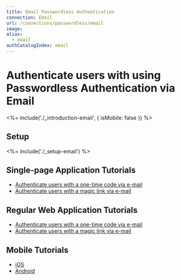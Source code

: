 ```yaml
---
title: Email Passwordless Authentication
connection: Email
url: /connections/passwordless/email
image:
alias:
  - email
authCatalogIndex: email
---
```


# Authenticate users with using Passwordless Authentication via Email

<%= include('./_introduction-email', { isMobile: false }) %>

## Setup

<%= include('./_setup-email') %>

## Single-page Application Tutorials

 - [Authenticate users with a one-time code via e-mail](spa-email-code)
 - [Authenticate users with a magic link via e-mail](spa-email-link)

## Regular Web Application Tutorials

 - [Authenticate users with a one-time code via e-mail](regular-web-app-email-code)
 - [Authenticate users with a magic link via e-mail](regular-web-app-email-link)

## Mobile Tutorials

 - [iOS](ios-email-swift)
 - [Android](android-email)
